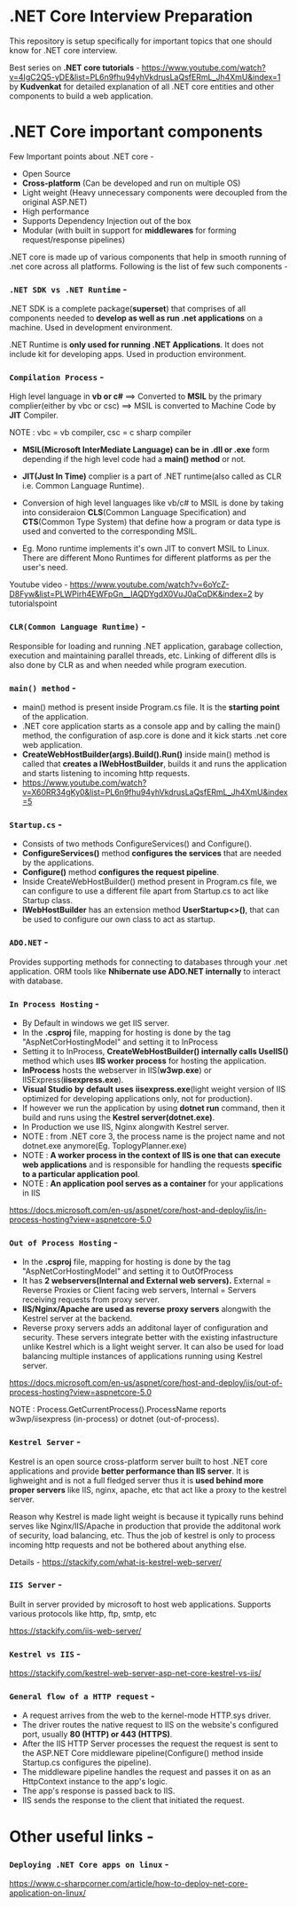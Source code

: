 # .NET Core Interview Preparation
This repository is setup specifically for important topics that one should know for .NET core interview.

Best series on **.NET core tutorials** - https://www.youtube.com/watch?v=4IgC2Q5-yDE&list=PL6n9fhu94yhVkdrusLaQsfERmL_Jh4XmU&index=1 by **Kudvenkat** for detailed explanation of all .NET core entities and other components to build a web application.

# .NET Core important components
Few Important points about .NET core -
- Open Source
- **Cross-platform** (Can be developed and run on multiple OS)
- Light weight (Heavy unnecessary components were decoupled from the original ASP.NET)
- High performance
- Supports Dependency Injection out of the box
- Modular (with built in support for **middlewares** for forming request/response pipelines)

.NET core is made up of various components that help in smooth running of .net core across all platforms. Following is the list of few such components - 


### `.NET SDK vs .NET Runtime` - 

.NET SDK is a complete package(**superset**) that comprises of all components needed to **develop as well as run .net applications** on a machine. Used in development environment.

.NET Runtime is **only used for running .NET Applications**. It does not include kit for developing apps. Used in production environment.

### `Compilation Process` - 

High level language in **vb or c#** ==> Converted to **MSIL** by the primary complier(either by vbc or csc) ==> MSIL is converted to Machine Code by **JIT** Compiler.

NOTE : vbc = vb compiler, csc = c sharp compiler

- **MSIL(Microsoft InterMediate Language) can be in .dll or .exe** form depending if the high level code had a **main() method** or not.

- **JIT(Just In Time)** complier is a part of .NET runtime(also called as CLR i.e. Common Language Runtime).

- Conversion of high level languages like vb/c# to MSIL is done by taking into consideraion **CLS**(Common Language Specification) and **CTS**(Common Type System) that define how a program or data type is used and converted to the corresponding MSIL.

- Eg. Mono runtime implements it's own JIT to convert MSIL to Linux. There are different Mono Runtimes for different platforms as per the user's need.

Youtube video - https://www.youtube.com/watch?v=6oYcZ-D8Fyw&list=PLWPirh4EWFpGn__IAQDYgdX0VuJ0aCqDK&index=2 by tutorialspoint

### `CLR(Common Language Runtime)` -

Responsible for loading and running .NET application, garabage collection, execution and maintaining parallel threads, etc. Linking of different dlls is also done by CLR as and when needed while program execution.

### `main() method` -

- main() method is present inside Program.cs file. It is the **starting point** of the application.
- .NET core application starts as a console app and by calling the main() method, the configuration of asp.core is done and it kick starts .net core web application.
- **CreateWebHostBuilder(args).Build().Run()** inside main() method is called that **creates a IWebHostBuilder**, builds it and runs the application and starts listening to incoming http requests.
- https://www.youtube.com/watch?v=X60RR34gKy0&list=PL6n9fhu94yhVkdrusLaQsfERmL_Jh4XmU&index=5

### `Startup.cs` -

- Consists of two methods ConfigureServices() and Configure().
- **ConfigureServices()** method **configures the services** that are needed by the applications.
- **Configure()** method **configures the request pipeline**.
- Inside CreateWebHostBuilder() method present in Program.cs file, we can configure to use a different file apart from Startup.cs to act like Startup class.
- **IWebHostBuilder** has an extension method **UserStartup<>()**, that can be used to configure our own class to act as startup.

### `ADO.NET` -

Provides supporting methods for connecting to databases through your .net application. ORM tools like **Nhibernate use ADO.NET internally** to interact with database.

### `In Process Hosting` - 

- By Default in windows we get IIS server.
- In the **.csproj** file, mapping for hosting is done by the tag "AspNetCorHostingModel" and setting it to InProcess
- Setting it to InProcess, **CreateWebHostBuilder() internally calls UseIIS()** method which uses **IIS worker process** for hosting the application.
- **InProcess** hosts the webserver in IIS(**w3wp.exe**) or IISExpress(**iisexpress.exe**).
-  **Visual Studio** **by** **default** **uses** **iisexpress.exe**(light weight version of IIS optimized for developing applications only, not for production).
-  If however we run the application by using **dotnet run** command, then it build and runs using the **Kestrel server(dotnet.exe)**.
-  In Production we use IIS, Nginx alongwith Kestrel server.
-  NOTE : from .NET core 3, the process name is the project name and not dotnet.exe anymore(Eg. ToplogyPlanner.exe)
-  NOTE : **A worker process in the context of IIS is one that can execute web applications** and is responsible for handling the requests **specific to a particular application pool**.
-  NOTE : **An application pool serves as a container** for your applications in IIS

https://docs.microsoft.com/en-us/aspnet/core/host-and-deploy/iis/in-process-hosting?view=aspnetcore-5.0

### `Out of Process Hosting` - 

- In the **.csproj** file, mapping for hosting is done by the tag "AspNetCorHostingModel" and setting it to OutOfProcess
- It has **2 webservers(Internal and External web servers).** External = Reverse Proxies or Client facing web servers, Internal = Servers receiving requests from proxy server.
- **IIS/Nginx/Apache are used as reverse proxy servers** alongwith the Kestrel server at the backend.
- Reverse proxy servers adds an additonal layer of configuration and security. These servers integrate better with the existing infastructure unlike Kestrel which is a light weight server. It can also be used for load balancing multiple instances of applications running using Kestrel server.

https://docs.microsoft.com/en-us/aspnet/core/host-and-deploy/iis/out-of-process-hosting?view=aspnetcore-5.0

NOTE : Process.GetCurrentProcess().ProcessName reports w3wp/iisexpress (in-process) or dotnet (out-of-process).

### `Kestrel Server` - 

Kestrel is an open source cross-platform server built to host .NET core applications and provide **better performance than IIS server**. It is lighweight and is not a full fledged server thus it is **used behind more proper servers** like IIS, nginx, apache, etc that act like a proxy to the kestrel server.

Reason why Kestrel is made light weight is because it typically runs behind serves like Nginx/IIS/Apache in production that provide the additonal work of security, load balancing, etc. Thus the job of kestrel is only to process incoming http requests and not be bothered about anything else.

Details - https://stackify.com/what-is-kestrel-web-server/

### `IIS Server` -

Built in server provided by microsoft to host web applications. Supports various protocols like http, ftp, smtp, etc

https://stackify.com/iis-web-server/

### `Kestrel vs IIS` -

https://stackify.com/kestrel-web-server-asp-net-core-kestrel-vs-iis/

### `General flow of a HTTP request` -

- A request arrives from the web to the kernel-mode HTTP.sys driver.
- The driver routes the native request to IIS on the website's configured port, usually **80 (HTTP) or 443 (HTTPS)**.
- After the IIS HTTP Server processes the request the request is sent to the ASP.NET Core middleware pipeline(Configure() method inside Startup.cs configures the pipeline).
- The middleware pipeline handles the request and passes it on as an HttpContext instance to the app's logic.
- The app's response is passed back to IIS.
- IIS sends the response to the client that initiated the request.

# Other useful links -

### `Deploying .NET Core apps on linux` -

https://www.c-sharpcorner.com/article/how-to-deploy-net-core-application-on-linux/
